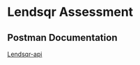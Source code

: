 <!-- @format -->

# Lendsqr Assessment

## Postman Documentation

[Lendsqr-api](https://documenter.getpostman.com/view/19291153/VUqmvzVK)
